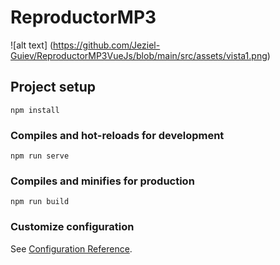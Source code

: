 # ReproductorMP3

![alt text]
(https://github.com/Jeziel-Guiev/ReproductorMP3VueJs/blob/main/src/assets/vista1.png)
## Project setup
```
npm install
```

### Compiles and hot-reloads for development
```
npm run serve
```

### Compiles and minifies for production
```
npm run build
```

### Customize configuration
See [Configuration Reference](https://cli.vuejs.org/config/).
